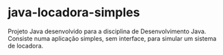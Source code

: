 # java-locadora-simples

Projeto Java desenvolvido para a disciplina de Desenvolvimento Java. Consiste numa aplicação simples, sem interface, para simular um sistema de locadora.